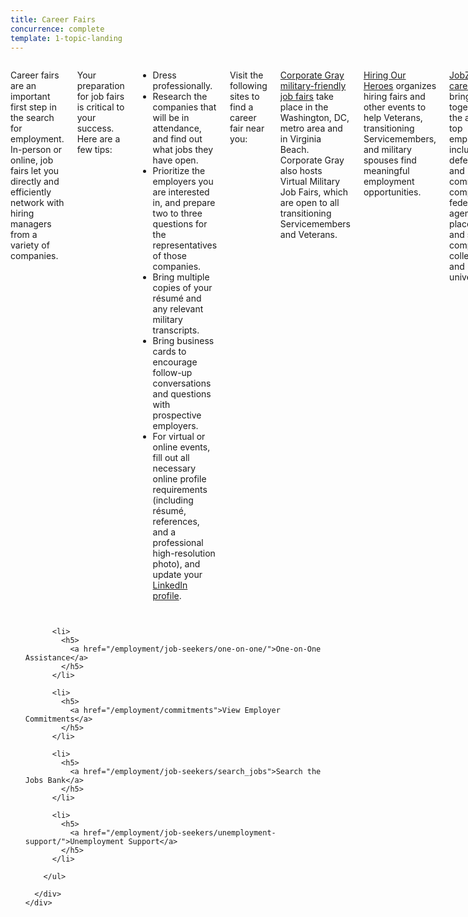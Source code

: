 ```yaml
---
title: Career Fairs
concurrence: complete
template: 1-topic-landing
---
```


<div class="main" role="main" markdown="0">

<div class="section one" markdown="0">
<div class="primary" markdown="0">
<div class="row" markdown="0">
<div class="small-12 columns" markdown="1">

Career fairs are an important first step in the search for employment. In-person or online, job fairs let you directly and efficiently network with hiring managers from a variety of companies. 

Your preparation for job fairs is critical to your success. Here are a few tips:

- Dress professionally.
- Research the companies that will be in attendance, and find out what jobs they have open.
- Prioritize the employers you are interested in, and prepare two to three questions for the representatives of those companies.
- Bring multiple copies of your résumé and any relevant military transcripts.
- Bring business cards to encourage follow-up conversations and questions with prospective employers.
- For virtual or online events, fill out all necessary online profile requirements (including résumé, references, and a professional high-resolution photo), and update your [LinkedIn profile](https://www.linkedin.com/).

Visit the following sites to find a career fair near you: 

[Corporate Gray military-friendly job fairs](http://www.corporategray.com/jobfairs) take place in the Washington, DC, metro area and in Virginia Beach. Corporate Gray also hosts Virtual Military Job Fairs, which are open to all transitioning Servicemembers and Veterans.
 
[Hiring Our Heroes](https://www.uschamberfoundation.org/events/hiringfairs) organizes hiring fairs and other events to help Veterans, transitioning Servicemembers, and military spouses find meaningful employment opportunities.

[JobZone career fairs](https://www.jobzoneonline.com/) bring together the area’s top employers, including defense and commercial companies, federal agencies, placement and staffing companies, colleges, and universities. 

[Military Officers Association of America (MOAA)](http://www.moaa.org/) hosts six free, live hiring and networking events, as well as quarterly virtual events for Servicemembers and their spouses.

[TechExpoUSA.com](https://techexpousa.com/) serves as an online career center where defense contractors, technology companies, consulting firms, and numerous US governmental agencies can recruit and hire experienced professionals with security clearance.

[Virtual Job Scout](https://www.virtualjobscout.org/), sponsored by the US Chamber of Commerce Foundation’s Hiring Our Heroes, connects Veterans, transitioning Servicemembers, and military spouses with recruiters online. 

[Veteran Recruiting job fairs](http://veteranrecruiting.com/) are virtual events that give job seekers the opportunity to chat live with employers online. Employers are also available offline.


</div>
</div>
</div>


<div class="navigation">
  <div class="row">
    <div class="small-12 columns">
        <ul class="small-block-grid-1 medium-block-grid-3 cards small">

          <li>
            <h5>
              <a href="/employment/job-seekers/one-on-one/">One-on-One Assistance</a>
            </h5>  
          </li>

          <li>
            <h5>
              <a href="/employment/commitments">View Employer Commitments</a>
            </h5>  
          </li>

          <li>
            <h5>
              <a href="/employment/job-seekers/search_jobs">Search the Jobs Bank</a>
            </h5>  
          </li>  

          <li>
            <h5>
              <a href="/employment/job-seekers/unemployment-support/">Unemployment Support</a>
            </h5>  
          </li>    

        </ul>

      </div>
    </div>  
  </div>
</div>
